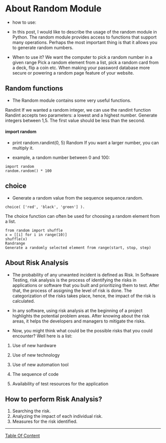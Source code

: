 # About Random Module
- how to use:
- In this post, I would like to describe the usage of the random module in Python. The random module provides access to functions that support many operations. Perhaps the most important thing is that it allows you to generate random numbers.

- When to use it? We want the computer to pick a random number in a given range Pick a random element from a list, pick a random card from a deck, flip a coin etc. When making your password database more secure or powering a random page feature of your website.

## Random functions
- The Random module contains some very useful functions.

Randint
If we wanted a random integer, we can use the randint function Randint accepts two parameters: a lowest and a highest number. Generate integers between 1,5. The first value should be less than the second.

#### import random
- print random.randint(0, 5)
Random
If you want a larger number, you can multiply it.

- example, a random number between 0 and 100:

```
import random
random.random() * 100
```


## choice
- Generate a random value from the sequence sequence.random.

```
choice( ['red', 'black', 'green'] ).
```
The choice function can often be used for choosing a random element from a list.

```
from random import shuffle
x = [[i] for i in range(10)]
shuffle(x)
Randrange
Generate a randomly selected element from range(start, stop, step)
```


## About Risk Analysis
- The probability of any unwanted incident is defined as Risk. In Software Testing, risk analysis is the process of identifying the risks in applications or software that you built and prioritizing them to test. After that, the process of assigning the level of risk is done. The categorization of the risks takes place, hence, the impact of the risk is calculated.

- In any software, using risk analysis at the beginning of a project highlights the potential problem areas. After knowing about the risk areas, it helps the developers and managers to mitigate the risks.

- Now, you might think what could be the possible risks that you could encounter? Well here is a list:

1) Use of new hardware

2) Use of new technology

3) Use of new automation tool

4) The sequence of code

5) Availability of test resources for the application

## How to perform Risk Analysis?
1) Searching the risk.
2) Analyzing the impact of each individual risk.
3) Measures for the risk identified.


--------------------------------------------------------------------

[Table Of Content](https://github.com/omarXzain/401-reading-notes)
